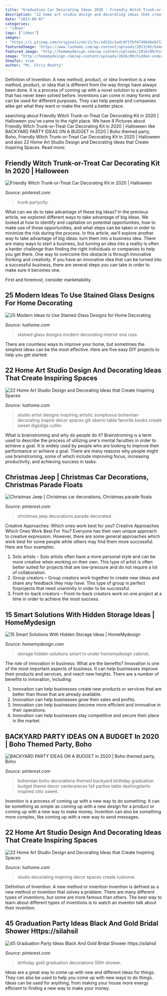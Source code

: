 ```yaml
---
title: "Graduation Car Decorating Ideas 2020 : Friendly Witch Trunk-or-treat Car Decorating Kit In 2020"
description: "22 home art studio design and decorating ideas that create inspiring spaces"
date: "2023-09-07"
categories:
- "ideas"
tags: ["ideas"]
images:
- "https://i.pinimg.com/originals/ed/21/bc/ed21bc1edc0f1fbf6749646ebf11c05e.jpg"
featuredImage: "https://www.lushome.com/wp-content/uploads/2013/05/home-art-studio-ideas-design-decor-11.jpg"
featured_image: "http://homemydesign.com/wp-content/uploads/2016/09/hidden-under-TV-cabinet-storage.jpg"
image: "http://homemydesign.com/wp-content/uploads/2016/09/hidden-under-TV-cabinet-storage.jpg"
ShowToc: true
author: "Mr. Chris Beatty"
---
```



Definition of Invention: A new method, product, or idea
Invention is a new method, product, or idea that is different from the way things have always been done. It is a process of coming up with a novel solution to a problem that has never been solved before. Inventions can come in many forms and can be used for different purposes. They can help people and companies alike get what they want or make the world a better place.

	

		
searching about Friendly Witch Trunk-or-Treat Car Decorating Kit in 2020 | Halloween you've came to the right place. We have 8 Pictures about Friendly Witch Trunk-or-Treat Car Decorating Kit in 2020 | Halloween like BACKYARD PARTY IDEAS ON A BUDGET in 2020 | Boho themed party, Boho, Friendly Witch Trunk-or-Treat Car Decorating Kit in 2020 | Halloween and also 22 Home Art Studio Design and Decorating Ideas that Create Inspiring Spaces. Read more:
		
    
## Friendly Witch Trunk-or-Treat Car Decorating Kit In 2020 | Halloween

<img loading=lazy src="https://i.pinimg.com/736x/3c/21/d4/3c21d4660ae48cc0e0dfd5c5f58e2972.jpg" onerror="this.onerror=null;this.src='https://tse3.mm.bing.net/th?id=OIP.nZBC53FXyCu7PdRh3FPcFQHaHa&amp;pid=15.1';" alt="Friendly Witch Trunk-or-Treat Car Decorating Kit in 2020 | Halloween">

_Source: pinterest.com_

>trunk partycity. 

	

What can we do to take advantage of these big ideas?
In the previous article, we explored different ways to take advantage of big ideas. We looked at how to identify and capitalize on potential opportunities, how to make use of those opportunities, and what steps can be taken in order to minimize the risk during the process. In this article, we'll explore another way to take advantage of big ideas: turn them into a business idea.
There are many ways to start a business, but turning an idea into a reality is often a harder challenge than finding the right individuals or companies to help you get there. One way to overcome this obstacle is through innovative thinking and creativity. If you have an innovative idea that can be turned into a successful business, there are several steps you can take in order to make sure it becomes one. 

First and foremost, consider marketability.

    
## 25 Modern Ideas To Use Stained Glass Designs For Home Decorating

<img loading=lazy src="https://www.lushome.com/wp-content/uploads/2015/09/modern-stained-glass-designs-interior-decorating-ideas-25.jpg" onerror="this.onerror=null;this.src='https://tse2.mm.bing.net/th?id=OIP.GGGp_A6ghb7YognlCQWdpwHaJ4&amp;pid=15.1';" alt="25 Modern Ideas to Use Stained Glass Designs for Home Decorating">

_Source: lushome.com_

>stained glass designs modern decorating interior ena russ. 

	

There are countless ways to improve your home, but sometimes the simplest ideas can be the most effective. Here are five easy DIY projects to help you get started: 

    
## 22 Home Art Studio Design And Decorating Ideas That Create Inspiring Spaces

<img loading=lazy src="https://www.lushome.com/wp-content/uploads/2013/05/home-art-studio-ideas-design-decor-11.jpg" onerror="this.onerror=null;this.src='https://tse4.mm.bing.net/th?id=OIP.fY6vNJnyFxlRRkmOdLY5egHaJg&amp;pid=15.1';" alt="22 Home Art Studio Design and Decorating Ideas that Create Inspiring Spaces">

_Source: lushome.com_

>studio artist designs inspiring artistic sumptuous bohemian decorating inspire decor spaces gili oberto table favorite books create sweet digsdigs cutler. 

	

What is brainstroming and why do people do it?
Brainstroming is a term used to describe the process of utilizing one's mental faculties in order to achieve a goal. It is widely used by people who are looking to improve their performance or achieve a goal. There are many reasons why people might use brainstroming, some of which include improving focus, increasing productivity, and achieving success in tasks.

    
## Christmas Jeep | Christmas Car Decorations, Christmas Parade Floats

<img loading=lazy src="https://i.pinimg.com/736x/d6/75/f8/d675f8123e792489bd74d6c847212e8e--sari-jeeps.jpg" onerror="this.onerror=null;this.src='https://tse2.mm.bing.net/th?id=OIP.yWYbki-0gN-9D1r04C3xngHaKX&amp;pid=15.1';" alt="Christmas Jeep | Christmas car decorations, Christmas parade floats">

_Source: pinterest.com_

>christmas jeep decorations parade decorated. 

	

Creative Approaches: Which ones work best for you?
Creative Approaches Which Ones Work Best For You?
Everyone has their own unique approach to creative expression. However, there are some general approaches which work best for some people while others may find them more successful. Here are four examples: 

1) Solo artists – Solo artists often have a more personal style and can be more creative when working on their own. This type of artist is often better suited for projects that are low-pressure and do not require a lot of collaboration. 
2) Group creators – Group creators work together to create new ideas and share any feedback they may have. This type of group is perfect forprojects that need unanimity in order to be successful. 
3) Front-to-back creators – Front-to-back creators work on one project at a time in order to achieve the most success.

    
## 15 Smart Solutions With Hidden Storage Ideas | HomeMydesign

<img loading=lazy src="http://homemydesign.com/wp-content/uploads/2016/09/hidden-under-TV-cabinet-storage.jpg" onerror="this.onerror=null;this.src='https://tse1.mm.bing.net/th?id=OIP.zBU4pNHClxBRMYXdK_WLwwHaLH&amp;pid=15.1';" alt="15 Smart Solutions With Hidden Storage Ideas | HomeMydesign">

_Source: homemydesign.com_

>storage hidden solutions smart tv under homemydesign cabinet. 

	

The role of innovation in business: What are the benefits?
Innovation is one of the most important aspects of business. It can help businesses improve their products and services, and reach new heights. There are a number of benefits to innovation, including: 
1. Innovation can help businesses create new products or services that are better than those that are already available. 
2. Innovation can help businesses grow their sales and profits. 
3. Innovation can help businesses become more efficient and innovative in their operations. 
4. Innovation can help businesses stay competitive and secure their place in the market.

    
## BACKYARD PARTY IDEAS ON A BUDGET In 2020 | Boho Themed Party, Boho

<img loading=lazy src="https://i.pinimg.com/originals/ed/21/bc/ed21bc1edc0f1fbf6749646ebf11c05e.jpg" onerror="this.onerror=null;this.src='https://tse2.mm.bing.net/th?id=OIP.80kp45xddz3YXZmlyR_nGwHaLG&amp;pid=15.1';" alt="BACKYARD PARTY IDEAS ON A BUDGET in 2020 | Boho themed party, Boho">

_Source: pinterest.com_

>bohemian boho decorations themed backyard birthday graduation budget theme decor centerpieces fall parties table dashingdarlin inspired chic sweet. 

	

Invention is a process of coming up with a new way to do something. It can be something as simple as coming up with a new design for a product or coming up with a new way to make money. Invention can also be something more complex, like coming up with a new way to send messages.

    
## 22 Home Art Studio Design And Decorating Ideas That Create Inspiring Spaces

<img loading=lazy src="https://www.lushome.com/wp-content/uploads/2013/05/home-art-studio-ideas-design-decor-10.jpg" onerror="this.onerror=null;this.src='https://tse3.mm.bing.net/th?id=OIP.pa9zsNPGCAsh71pqNYs_pQHaFZ&amp;pid=15.1';" alt="22 Home Art Studio Design and Decorating Ideas that Create Inspiring Spaces">

_Source: lushome.com_

>studio decorating inspiring decor spaces create lushome. 

	

Definition of Invention: A new method or invention
Invention is defined as a new method or invention that solves a problem. There are many different types of inventions, but some are more famous than others. The best way to learn about different types of inventions is to watch an inventor talk about their invention.

    
## 45 Graduation Party Ideas Black And Gold Bridal Shower Https://silahsil

<img loading=lazy src="https://i.pinimg.com/736x/66/82/2e/66822e5d5ec4c8644641903d6f671730.jpg" onerror="this.onerror=null;this.src='https://tse2.mm.bing.net/th?id=OIP.nilKmf5nytvDtnf_oAP1eAHaJ3&amp;pid=15.1';" alt="45 Graduation Party Ideas Black And Gold Bridal Shower https://silahsil">

_Source: pinterest.com_

>birthday gold graduation decorations 50th shower. 

	

Ideas are a great way to come up with new and different ideas for things. They can also be used to help you come up with new ways to do things. Ideas can be used for anything, from making your house more energy efficient to finding a new way to make your money.

